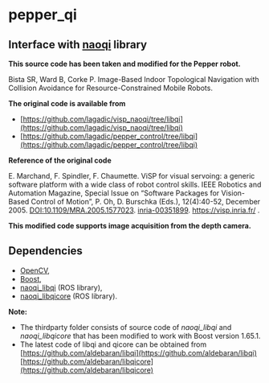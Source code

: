 # pepper_qi

## Interface with [naoqi](http://doc.aldebaran.com/2-5/naoqi/index.html) library

**This source code has been taken and modified for the Pepper robot.**  
  
Bista SR, Ward B, Corke P. Image-Based Indoor Topological Navigation with Collision Avoidance for Resource-Constrained Mobile Robots.  

**The original code is available from**  
  
* [https://github.com/lagadic/visp_naoqi/tree/libqi](https://github.com/lagadic/visp_naoqi/tree/libqi)
* [https://github.com/lagadic/pepper_control/tree/libqi](https://github.com/lagadic/pepper_control/tree/libqi)  

**Reference of the original code**  
  
E. Marchand, F. Spindler, F. Chaumette. ViSP for visual servoing: a generic software platform with a wide class of robot control skills. IEEE Robotics and Automation Magazine, Special Issue on “Software Packages for Vision-Based Control of Motion”, P. Oh, D. Burschka (Eds.), 12(4):40-52, December 2005. [DOI:10.1109/MRA.2005.1577023](https://ieeexplore.ieee.org/document/1577023). [inria-00351899](https://hal.archives-ouvertes.fr/inria-00351899). https://visp.inria.fr/ .
  
**This modified code supports image acquisition from the depth camera.**

##  Dependencies
* [OpenCV](https://opencv.org/), 
* [Boost](https://www.boost.org/),  
* [naoqi_libqi](http://wiki.ros.org/naoqi_libqi) (ROS library),
* [naoqi_libqicore](http://wiki.ros.org/naoqi_libqicore)  (ROS library).

**Note:**  
  
  * The thirdparty folder consists of source code of *naoqi_libqi* and *naoqi_libqicore* that has been modified to work with Boost version 1.65.1.
  * The latest code of libqi and qicore can be obtained from  
      [https://github.com/aldebaran/libqi](https://github.com/aldebaran/libqi)   
      [https://github.com/aldebaran/libqicore](https://github.com/aldebaran/libqicore)  


